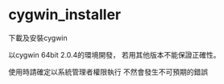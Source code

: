 # cygwin_installer
下載及安裝cygwin

以cygwin 64bit 2.0.4的環境開發，
若用其他版本不能保證正確性。

使用時請確定以系統管理者權限執行
不然會發生不可預期的錯誤
